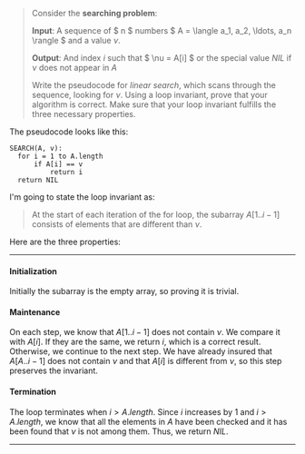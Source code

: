 > Consider the **searching problem**:
>
> **Input**: A sequence of $ n $ numbers $ A = \langle a_1, a_2, \ldots, a_n \rangle $
> and a value $\nu$.
>
> **Output**: And index $i$ such that $ \nu = A[i] $ or the special value $NIL$ if $\nu$ does
> not appear in $A$
>
> Write the pseudocode for *linear search*, which scans through the sequence, looking
> for $\nu$. Using a loop invariant, prove that your algorithm is correct. Make sure that
> your loop invariant fulfills the three necessary properties.

The pseudocode looks like this:

    SEARCH(A, v):
      for i = 1 to A.length
          if A[i] == v
              return i
      return NIL

I'm going to state the loop invariant as:

> At the start of each iteration of the for loop, the subarray $A[1..i - 1]$ consists
> of elements that are different than $\nu$.

Here are the three properties:

---

#### Initialization

Initially the subarray is the empty array, so proving it is trivial.

#### Maintenance

On each step, we know that $A[1..i-1]$ does not contain $\nu$. We compare it with $A[i]$. If they are the same, we return $i$, which is a correct result. Otherwise, we continue to the next step. We have already insured that $A[A..i-1]$ does not contain $\nu$ and that $A[i]$ is different from $\nu$, so this step preserves the invariant.

#### Termination

The loop terminates when $i > A.length$. Since $i$ increases by $1$ and $i > A.length$, we know that all the elements in $A$ have been checked and it has been found that $\nu$ is not among them. Thus, we return $NIL$.

---
